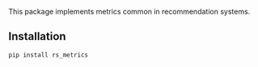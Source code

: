 This package implements metrics common in recommendation systems.

## Installation

```bash
pip install rs_metrics
```